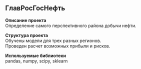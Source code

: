 ## ГлавРосГосНефть  

**Описание проекта**  
Определение самого перспективного района добычи нефти.  

**Структура проекта**  
Обучены модели для трех разных регионов.    
Проведен расчет возможных прибыли и рисков.    

**Используемые библиотеки**  
pandas, numpy, scipy, sklearn